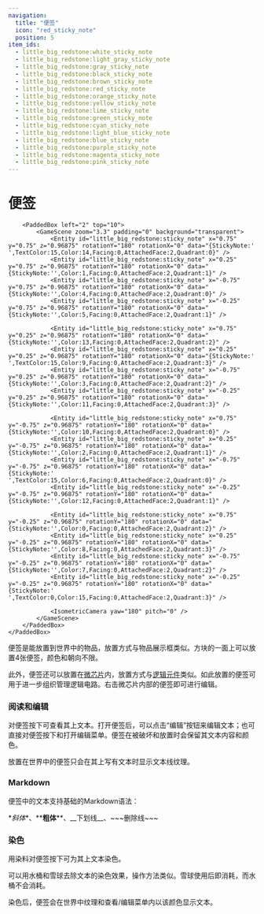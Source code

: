 ```yaml
---
navigation:
  title: "便签"
  icon: "red_sticky_note"
  position: 5
item_ids:
  - little_big_redstone:white_sticky_note
  - little_big_redstone:light_gray_sticky_note
  - little_big_redstone:gray_sticky_note
  - little_big_redstone:black_sticky_note
  - little_big_redstone:brown_sticky_note
  - little_big_redstone:red_sticky_note
  - little_big_redstone:orange_sticky_note
  - little_big_redstone:yellow_sticky_note
  - little_big_redstone:lime_sticky_note
  - little_big_redstone:green_sticky_note
  - little_big_redstone:cyan_sticky_note
  - little_big_redstone:light_blue_sticky_note
  - little_big_redstone:blue_sticky_note
  - little_big_redstone:purple_sticky_note
  - little_big_redstone:magenta_sticky_note
  - little_big_redstone:pink_sticky_note
---
```


# 便签

<FloatingColumn align="right">
	<PaddedBox left="5">
		<RecipeFor id="red_sticky_note" />
	</PaddedBox>
</FloatingColumn>

<FloatingColumn>
	<PaddedBox left="5" right="10" bottom="5">
		<Row gap="1">
			<ItemImage id="red_sticky_note" />
			<ItemImage id="orange_sticky_note" />
			<ItemImage id="yellow_sticky_note" />
			<ItemImage id="lime_sticky_note" />
		</Row>
		<Row gap="1">
			<ItemImage id="green_sticky_note" />
			<ItemImage id="cyan_sticky_note" />
			<ItemImage id="light_blue_sticky_note" />
			<ItemImage id="blue_sticky_note" />
		</Row>
		<Row gap="1">
			<ItemImage id="purple_sticky_note" />
			<ItemImage id="magenta_sticky_note" />
			<ItemImage id="pink_sticky_note" />
			<ItemImage id="brown_sticky_note" />
		</Row>
		<Row gap="1">
			<ItemImage id="white_sticky_note" />
			<ItemImage id="light_gray_sticky_note" />
			<ItemImage id="gray_sticky_note" />
			<ItemImage id="black_sticky_note" />
		</Row>

		<PaddedBox left="2" top="10">
			<GameScene zoom="3.3" padding="0" background="transparent">
				<Entity id="little_big_redstone:sticky_note" x="0.75" y="0.75" z="0.96875" rotationY="180" rotationX="0" data="{StickyNote:' ',TextColor:15,Color:14,Facing:0,AttachedFace:2,Quadrant:0}" />
				<Entity id="little_big_redstone:sticky_note" x="0.25" y="0.75" z="0.96875" rotationY="180" rotationX="0" data="{StickyNote:'',Color:1,Facing:0,AttachedFace:2,Quadrant:1}" />
				<Entity id="little_big_redstone:sticky_note" x="-0.75" y="0.75" z="0.96875" rotationY="180" rotationX="0" data="{StickyNote:'',Color:4,Facing:0,AttachedFace:2,Quadrant:0}" />
				<Entity id="little_big_redstone:sticky_note" x="-0.25" y="0.75" z="0.96875" rotationY="180" rotationX="0" data="{StickyNote:'',Color:5,Facing:0,AttachedFace:2,Quadrant:1}" />

				<Entity id="little_big_redstone:sticky_note" x="0.75" y="0.25" z="0.96875" rotationY="180" rotationX="0" data="{StickyNote:'',Color:13,Facing:0,AttachedFace:2,Quadrant:2}" />
				<Entity id="little_big_redstone:sticky_note" x="0.25" y="0.25" z="0.96875" rotationY="180" rotationX="0" data="{StickyNote:' ',TextColor:15,Color:9,Facing:0,AttachedFace:2,Quadrant:3}" />
				<Entity id="little_big_redstone:sticky_note" x="-0.75" y="0.25" z="0.96875" rotationY="180" rotationX="0" data="{StickyNote:'',Color:3,Facing:0,AttachedFace:2,Quadrant:2}" />
				<Entity id="little_big_redstone:sticky_note" x="-0.25" y="0.25" z="0.96875" rotationY="180" rotationX="0" data="{StickyNote:'',Color:11,Facing:0,AttachedFace:2,Quadrant:3}" />
	
				<Entity id="little_big_redstone:sticky_note" x="0.75" y="-0.75" z="0.96875" rotationY="180" rotationX="0" data="{StickyNote:'',Color:10,Facing:0,AttachedFace:2,Quadrant:0}" />
				<Entity id="little_big_redstone:sticky_note" x="0.25" y="-0.75" z="0.96875" rotationY="180" rotationX="0" data="{StickyNote:'',Color:2,Facing:0,AttachedFace:2,Quadrant:1}" />
				<Entity id="little_big_redstone:sticky_note" x="-0.75" y="-0.75" z="0.96875" rotationY="180" rotationX="0" data="{StickyNote:' ',TextColor:15,Color:6,Facing:0,AttachedFace:2,Quadrant:0}" />
				<Entity id="little_big_redstone:sticky_note" x="-0.25" y="-0.75" z="0.96875" rotationY="180" rotationX="0" data="{StickyNote:'',Color:12,Facing:0,AttachedFace:2,Quadrant:1}" />
	
				<Entity id="little_big_redstone:sticky_note" x="0.75" y="-0.25" z="0.96875" rotationY="180" rotationX="0" data="{StickyNote:'',Color:0,Facing:0,AttachedFace:2,Quadrant:2}" />
				<Entity id="little_big_redstone:sticky_note" x="0.25" y="-0.25" z="0.96875" rotationY="180" rotationX="0" data="{StickyNote:'',Color:8,Facing:0,AttachedFace:2,Quadrant:3}" />
				<Entity id="little_big_redstone:sticky_note" x="-0.75" y="-0.25" z="0.96875" rotationY="180" rotationX="0" data="{StickyNote:'',Color:7,Facing:0,AttachedFace:2,Quadrant:2}" />
				<Entity id="little_big_redstone:sticky_note" x="-0.25" y="-0.25" z="0.96875" rotationY="180" rotationX="0" data="{StickyNote:' ',TextColor:0,Color:15,Facing:0,AttachedFace:2,Quadrant:3}" />
	
				<IsometricCamera yaw="180" pitch="0" />
			</GameScene>
		</PaddedBox>
	</PaddedBox>
</FloatingColumn>

便签是能放置到世界中的物品，放置方式与物品展示框类似。方块的一面上可以放置4张便签，颜色和朝向不限。

此外，便签还可以放置在[微芯片](microchips.md)内，放置方式与[逻辑元件](logic/introduction.md)类似。如此放置的便签可用于进一步组织管理逻辑电路。右击微芯片内部的便签即可进行编辑。

### 阅读和编辑

对便签按下&zwnj;**<KeyBind id="key.use" />**&zwnj;可查看其上文本。打开便签后，可以点击“编辑”按钮来编辑文本；也可直接对便签按下&zwnj;**<KeyBind id="key.sneak" />**&zwnj;和&zwnj;**<KeyBind id="key.use" />**&zwnj;打开编辑菜单。便签在被破坏和放置时会保留其文本内容和颜色。

放置在世界中的便签只会在其上写有文本时显示文本线纹理。

### Markdown

便签中的文本支持基础的Markdown语法：

\**斜体*\*、\*\***粗体**\*\*、\_\_<Underlined>下划线</Underlined>\_\_、\~\~~删除线~\~\~

### 染色

用染料对便签按下&zwnj;**<KeyBind id="key.use" />**&zwnj;可为其上文本染色。

可以用水桶和雪球去除文本的染色效果，操作方法类似。雪球使用后即消耗，而水桶不会消耗。

染色后，便签会在世界中纹理和查看/编辑菜单内以该颜色显示文本。